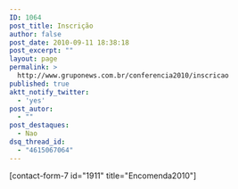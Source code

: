 ```yaml
---
ID: 1064
post_title: Inscrição
author: false
post_date: 2010-09-11 18:38:18
post_excerpt: ""
layout: page
permalink: >
  http://www.gruponews.com.br/conferencia2010/inscricao
published: true
aktt_notify_twitter:
  - 'yes'
post_autor:
  - ""
post_destaques:
  - Nao
dsq_thread_id:
  - "4615067064"
---
```

[contact-form-7 id="1911" title="Encomenda2010"]